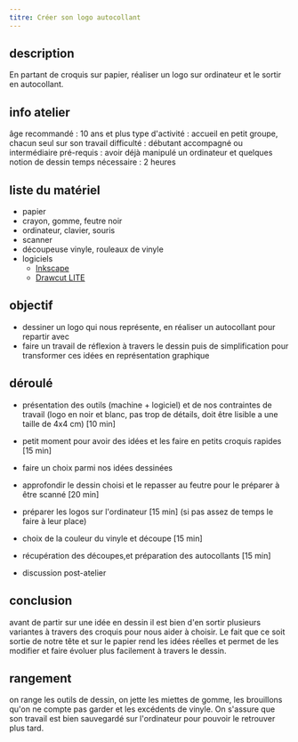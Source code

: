 ```yaml
---
titre: Créer son logo autocollant
---
```


## description
En partant de croquis sur papier, réaliser un logo sur ordinateur et le sortir en autocollant.

## info atelier
âge recommandé : 10 ans et plus
type d'activité : accueil en petit groupe, chacun seul sur son travail
difficulté : débutant accompagné ou intermédiaire
pré-requis : avoir déjà manipulé un ordinateur et quelques notion de dessin
temps nécessaire : 2 heures

## liste du matériel
- papier
- crayon, gomme, feutre noir
- ordinateur, clavier, souris
- scanner
- découpeuse vinyle, rouleaux de vinyle
- logiciels
	- [Inkscape](https://inkscape.org/fr/)
	- [Drawcut LITE](https://www.draw-cut.com/)

## objectif
- dessiner un logo qui nous représente, en réaliser un autocollant pour repartir avec
- faire un travail de réflexion à travers le dessin puis de simplification pour transformer ces idées en représentation graphique

## déroulé
- présentation des outils (machine + logiciel) et de nos contraintes de travail (logo en noir et blanc, pas trop de détails, doit être lisible a une taille de 4x4 cm) [10 min]
- petit moment pour avoir des idées et les faire en petits croquis rapides [15 min]
- faire un choix parmi nos idées dessinées
- approfondir le dessin choisi et le repasser au feutre pour le préparer à être scanné [20 min]
- préparer les logos sur l'ordinateur [15 min] (si pas assez de temps le faire à leur place)
- choix de la couleur du vinyle et découpe [15 min]
- récupération des découpes,et préparation des autocollants [15 min]

- discussion post-atelier

## conclusion
avant de partir sur une idée en dessin il est bien d'en sortir plusieurs variantes à travers des croquis pour nous aider à choisir. Le fait que ce soit sortie de notre tête et sur le papier rend les idées réelles et permet de les modifier et faire évoluer plus facilement à travers le dessin.

## rangement
on range les outils de dessin, on jette les miettes de gomme, les brouillons qu'on ne compte pas garder et les excédents de vinyle. On s'assure que son travail est bien sauvegardé sur l'ordinateur pour pouvoir le retrouver plus tard.
